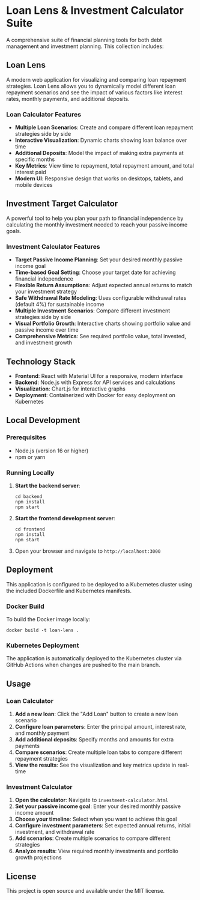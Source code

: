 # Loan Lens & Investment Calculator Suite

A comprehensive suite of financial planning tools for both debt management and investment planning. This collection includes:

## Loan Lens
A modern web application for visualizing and comparing loan repayment strategies. Loan Lens allows you to dynamically model different loan repayment scenarios and see the impact of various factors like interest rates, monthly payments, and additional deposits.

### Loan Calculator Features
- **Multiple Loan Scenarios**: Create and compare different loan repayment strategies side by side
- **Interactive Visualization**: Dynamic charts showing loan balance over time
- **Additional Deposits**: Model the impact of making extra payments at specific months
- **Key Metrics**: View time to repayment, total repayment amount, and total interest paid
- **Modern UI**: Responsive design that works on desktops, tablets, and mobile devices

## Investment Target Calculator
A powerful tool to help you plan your path to financial independence by calculating the monthly investment needed to reach your passive income goals.

### Investment Calculator Features
- **Target Passive Income Planning**: Set your desired monthly passive income goal
- **Time-based Goal Setting**: Choose your target date for achieving financial independence
- **Flexible Return Assumptions**: Adjust expected annual returns to match your investment strategy
- **Safe Withdrawal Rate Modeling**: Uses configurable withdrawal rates (default 4%) for sustainable income
- **Multiple Investment Scenarios**: Compare different investment strategies side by side
- **Visual Portfolio Growth**: Interactive charts showing portfolio value and passive income over time
- **Comprehensive Metrics**: See required portfolio value, total invested, and investment growth

## Technology Stack

- **Frontend**: React with Material UI for a responsive, modern interface
- **Backend**: Node.js with Express for API services and calculations
- **Visualization**: Chart.js for interactive graphs
- **Deployment**: Containerized with Docker for easy deployment on Kubernetes

## Local Development

### Prerequisites

- Node.js (version 16 or higher)
- npm or yarn

### Running Locally

1. **Start the backend server**:
   ```
   cd backend
   npm install
   npm start
   ```

2. **Start the frontend development server**:
   ```
   cd frontend
   npm install
   npm start
   ```

3. Open your browser and navigate to `http://localhost:3000`

## Deployment

This application is configured to be deployed to a Kubernetes cluster using the included Dockerfile and Kubernetes manifests.

### Docker Build

To build the Docker image locally:
```
docker build -t loan-lens .
```

### Kubernetes Deployment

The application is automatically deployed to the Kubernetes cluster via GitHub Actions when changes are pushed to the main branch.

## Usage

### Loan Calculator
1. **Add a new loan**: Click the "Add Loan" button to create a new loan scenario
2. **Configure loan parameters**: Enter the principal amount, interest rate, and monthly payment
3. **Add additional deposits**: Specify months and amounts for extra payments
4. **Compare scenarios**: Create multiple loan tabs to compare different repayment strategies
5. **View the results**: See the visualization and key metrics update in real-time

### Investment Calculator
1. **Open the calculator**: Navigate to `investment-calculator.html`
2. **Set your passive income goal**: Enter your desired monthly passive income amount
3. **Choose your timeline**: Select when you want to achieve this goal
4. **Configure investment parameters**: Set expected annual returns, initial investment, and withdrawal rate
5. **Add scenarios**: Create multiple scenarios to compare different strategies
6. **Analyze results**: View required monthly investments and portfolio growth projections

## License

This project is open source and available under the MIT license.